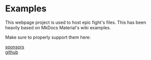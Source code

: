 # Examples

This webpage project is used to host epic fight's files. This has been heavily based on MkDocs Material's wiki examples.

Make sure to properly support them here:

[sponsors]  
[github]

[sponsors]: https://squidfunk.github.io/mkdocs-material/insiders/
[github]: https://github.com/squidfunk/mkdocs-material

